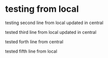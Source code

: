 # testing from local


testing second line from local updated in central

tested third line from local updated in central


tested forth line from  central


tested fifth line from local

